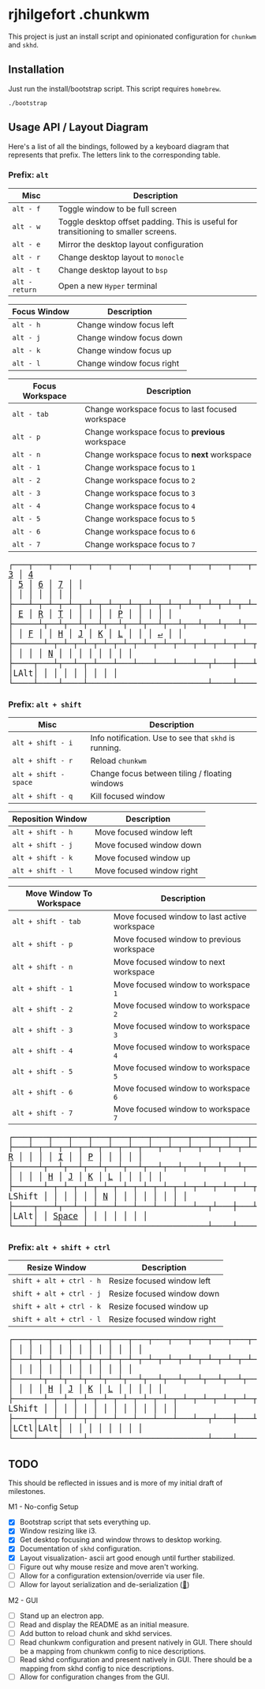 # rjhilgefort .chunkwm

This project is just an install script and opinionated configuration for `chunkwm` and `skhd`.

## Installation

Just run the install/bootstrap script. This script requires `homebrew`.

```shell
./bootstrap
```

## Usage API / Layout Diagram

Here's a list of all the bindings, followed by a keyboard diagram that represents that prefix. The letters link to the corresponding table.

### Prefix: `alt`

| Misc                                | Description                                                                         |
| ----------------------------------- | ----------------------------------------------------------------------------------- |
| <a id="full-screen" /> `alt - f`    | Toggle window to be full screen                                                     |
| <a id="toggle-padding" /> `alt - w` | Toggle desktop offset padding. This is useful for transitioning to smaller screens. |
| <a id="layout-mirror" /> `alt - e`  | Mirror the desktop layout configuration                                             |
| <a id="layout-monocle" /> `alt - r` | Change desktop layout to `monocle`                                                  |
| <a id="layout-bsp" /> `alt - t`     | Change desktop layout to `bsp`                                                      |
| <a id="terminal" /> `alt - return`  | Open a new `Hyper` terminal                                                         |

| Focus Window                        | Description                            |
| ----------------------------------- | -------------------------------------- |
| <a id="focus-left" /> `alt - h`     | Change window focus left               |
| <a id="focus-down" /> `alt - j`     | Change window focus down               |
| <a id="focus-up" /> `alt - k`       | Change window focus up                 |
| <a id="focus-right" /> `alt - l`    | Change window focus right              |

| Focus Workspace                        | Description                   |
| -------------------------------------- | ----------------------------- |
| <a id="focus-workspace-last" /> `alt - tab` | Change workspace focus to last focused workspace |
| <a id="focus-workspace-previous" /> `alt - p` | Change workspace focus to **previous** workspace |
| <a id="focus-workspace-next" /> `alt - n` | Change workspace focus to **next** workspace |
| <a id="focus-workspace-1" /> `alt - 1` | Change workspace focus to `1` |
| <a id="focus-workspace-2" /> `alt - 2` | Change workspace focus to `2` |
| <a id="focus-workspace-3" /> `alt - 3` | Change workspace focus to `3` |
| <a id="focus-workspace-4" /> `alt - 4` | Change workspace focus to `4` |
| <a id="focus-workspace-5" /> `alt - 5` | Change workspace focus to `5` |
| <a id="focus-workspace-6" /> `alt - 6` | Change workspace focus to `6` |
| <a id="focus-workspace-7" /> `alt - 7` | Change workspace focus to `7` |

<big><pre>
┌───┬───┬───┬───┬───┬───┬───┬───┬───┬───┬───┬───┬───┬───┬───┬───┐
│   │ [1](#focus-workspace-1) │ [2](#focus-workspace-2) │ [3](#focus-workspace-3) │ [4](#focus-workspace-4) │ [5](#focus-workspace-5) │ [6](#focus-workspace-6) │ [7](#focus-workspace-7) │   │   │   │   │   │   │   │   │
├───┴─┬─┴─┬─┴─┬─┴─┬─┴─┬─┴─┬─┴─┬─┴─┬─┴─┬─┴─┬─┴─┬─┴─┬─┴─┬─┴───┼───┤
│ [Tab](#focus-workspace-last) │   │ [W](#toggle-padding) │ [E](#layout-mirror) │ [R](#layout-monocle) │ [T](#layout-bsp) │   │   │   │   │ [P](#focus-workspace-previous) │   │   │     │   │
├─────┴┬──┴┬──┴┬──┴┬──┴┬──┴┬──┴┬──┴┬──┴┬──┴┬──┴┬──┴┬──┴─────┼───┤
│      │   │   │   │ [F](#full-screen) │   │ [H](#focus-left) │ [J](#focus-down) │ [K](#focus-up) │ [L](#focus-right) │   │   │   [↵](#terminal)    │   │
├──────┴─┬─┴─┬─┴─┬─┴─┬─┴─┬─┴─┬─┴─┬─┴─┬─┴─┬─┴─┬─┴─┬─┴────┬───┼───┤
│        │   │   │   │   │   │ [N](#focus-workspace-next) │   │   │   │   │      │   │   │
├────┬───┴┬──┴─┬─┴───┴───┴───┴───┴───┴──┬┴───┼───┴┬─┬───┼───┼───┤
│    │LAlt│    │                        │    │    │ │   │   │   │
└────┴────┴────┴────────────────────────┴────┴────┘ └───┴───┴───┘
</big></pre>


### Prefix: `alt + shift`

| Misc                                                | Description                                           |
| --------------------------------------------------- | ----------------------------------------------------- |
| <a id="info" /> `alt + shift - i`                   | Info notification. Use to see that `skhd` is running. |
| <a id="reload" /> `alt + shift - r`                 | Reload `chunkwm`                                      |
| <a id="toggle-focus-float" /> `alt + shift - space` | Change focus between tiling / floating windows        |
| <a id="kill-focused" /> `alt + shift - q`           | Kill focused window                                   |

| Reposition Window                               | Description               |
| ----------------------------------------------- | ------------------------- |
| <a id="move-focused-left" /> `alt + shift - h`  | Move focused window left  |
| <a id="move-focused-down" /> `alt + shift - j`  | Move focused window down  |
| <a id="move-focused-up" /> `alt + shift - k`    | Move focused window up    |
| <a id="move-focused-right" /> `alt + shift - l` | Move focused window right |

| Move Window To Workspace                              | Description                                  |
| ----------------------------------------------------- | -------------------------------------------- |
| <a id="move-focused-last" /> `alt + shift - tab`        | Move focused window to last active workspace |
| <a id="move-focused-previous" /> `alt + shift - p`    | Move focused window to previous workspace    |
| <a id="move-focused-next" /> `alt + shift - n`        | Move focused window to next workspace        |
| <a id="move-focused-workspace-1" /> `alt + shift - 1` | Move focused window to workspace `1`         |
| <a id="move-focused-workspace-2" /> `alt + shift - 2` | Move focused window to workspace `2`         |
| <a id="move-focused-workspace-3" /> `alt + shift - 3` | Move focused window to workspace `3`         |
| <a id="move-focused-workspace-4" /> `alt + shift - 4` | Move focused window to workspace `4`         |
| <a id="move-focused-workspace-5" /> `alt + shift - 5` | Move focused window to workspace `5`         |
| <a id="move-focused-workspace-6" /> `alt + shift - 6` | Move focused window to workspace `6`         |
| <a id="move-focused-workspace-7" /> `alt + shift - 7` | Move focused window to workspace `7`         |

<big><pre>
┌───┬───┬───┬───┬───┬───┬───┬───┬───┬───┬───┬───┬───┬───┬───┬───┐
│   │ [1](#move-focused-workspace-1) │ [2](#move-focused-workspace-2) │ [3](#move-focused-workspace-3) │ [4](#move-focused-workspace-4) │ [5](#move-focused-workspace-5) │ [6](#move-focused-workspace-6) │ [7](#move-focused-workspace-7) │   │   │   │   │   │   │   │   │
├───┴─┬─┴─┬─┴─┬─┴─┬─┴─┬─┴─┬─┴─┬─┴─┬─┴─┬─┴─┬─┴─┬─┴─┬─┴─┬─┴───┼───┤
│ [Tab](#move-focused-last) │ [Q](#kill-focused) │   │   │ [R](#reload) │   │   │   │ [I](#info) │   │ [P](#move-focused-previous) │   │   │     │   │
├─────┴┬──┴┬──┴┬──┴┬──┴┬──┴┬──┴┬──┴┬──┴┬──┴┬──┴┬──┴┬──┴─────┼───┤
│      │   │   │   │   │   │ [H](#move-focused-left) │ [J](#move-focused-down) │ [K](#move-focused-up) │ [L](#move-focused-right) │   │   │        │   │
├──────┴─┬─┴─┬─┴─┬─┴─┬─┴─┬─┴─┬─┴─┬─┴─┬─┴─┬─┴─┬─┴─┬─┴────┬───┼───┤
│ LShift │   │   │   │   │   │ [N](#move-focused-next) │   │   │   │   │      │   │   │
├────┬───┴┬──┴─┬─┴───┴───┴───┴───┴───┴──┬┴───┼───┴┬─┬───┼───┼───┤
│    │LAlt│    │         [Space](#toggle-focus-float)          │    │    │ │   │   │   │
└────┴────┴────┴────────────────────────┴────┴────┘ └───┴───┴───┘
</big></pre>


### Prefix: `alt + shift + ctrl`

| Resize Window                                    | Description                 |
| ------------------------------------------------ | --------------------------- |
| <a id="resize-left" /> `shift + alt + ctrl - h`  | Resize focused window left  |
| <a id="resize-down" /> `shift + alt + ctrl - j`  | Resize focused window down  |
| <a id="resize-up" /> `shift + alt + ctrl - k`    | Resize focused window up    |
| <a id="resize-right" /> `shift + alt + ctrl - l` | Resize focused window right |

<big><pre>
┌───┬───┬───┬───┬───┬───┬───┬───┬───┬───┬───┬───┬───┬───┬───┬───┐
│   │   │   │   │   │   │   │   │   │   │   │   │   │   │   │   │
├───┴─┬─┴─┬─┴─┬─┴─┬─┴─┬─┴─┬─┴─┬─┴─┬─┴─┬─┴─┬─┴─┬─┴─┬─┴─┬─┴───┼───┤
│     │   │   │   │   │   │   │   │   │   │   │   │   │     │   │
├─────┴┬──┴┬──┴┬──┴┬──┴┬──┴┬──┴┬──┴┬──┴┬──┴┬──┴┬──┴┬──┴─────┼───┤
│      │   │   │   │   │   │ [H](#resize-left) │ [J](#resize-down) │ [K](#resize-up) │ [L](#resize-right) │   │   │        │   │
├──────┴─┬─┴─┬─┴─┬─┴─┬─┴─┬─┴─┬─┴─┬─┴─┬─┴─┬─┴─┬─┴─┬─┴────┬───┼───┤
│ LShift │   │   │   │   │   │   │   │   │   │   │      │   │   │
├────┬───┴┬──┴─┬─┴───┴───┴───┴───┴───┴──┬┴───┼───┴┬─┬───┼───┼───┤
│LCtl│LAlt│    │                        │    │    │ │   │   │   │
└────┴────┴────┴────────────────────────┴────┴────┘ └───┴───┴───┘
</big></pre>
 

## TODO

This should be reflected in issues and is more of my initial draft of milestones.

M1 - No-config Setup
- [x] Bootstrap script that sets everything up.
- [x] Window resizing like i3.
- [x] Get desktop focusing and window throws to desktop working.
- [x] Documentation of `skhd` configuration.
- [x] Layout visualization- ascii art good enough until further stabilized.
- [ ] Figure out why mouse resize and move aren't working.
- [ ] Allow for a configuration extension/override via user file.
- [ ] Allow for layout serialization and de-serialization ([🔗](https://github.com/koekeishiya/chunkwm/blob/master/src/plugins/tiling/README.md#serialize-desktop-bsp-tree-to-file))

M2 - GUI 
- [ ] Stand up an electron app.
- [ ] Read and display the README as an initial measure.
- [ ] Add button to reload chunk and skhd services.
- [ ] Read chunkwm configuration and present natively in GUI. There should be a mapping from chunkwm config to nice descriptions.
- [ ] Read skhd configuration and present natively in GUI. There should be a mapping from skhd config to nice descriptions.
- [ ] Allow for configuration changes from the GUI.

<!---
```
┌───┬───┬───┬───┬───┬───┬───┬───┬───┬───┬───┬───┬───┬───┬───┬───┐
│Esc│ 1 │ 2 │ 3 │ 4 │ 5 │ 6 │ 7 │ 8 │ 9 │ 0 │ - │ = │ \ │ ` │PSc│
├───┴─┬─┴─┬─┴─┬─┴─┬─┴─┬─┴─┬─┴─┬─┴─┬─┴─┬─┴─┬─┴─┬─┴─┬─┴─┬─┴───┼───┤
│ Tab │ Q │ W │ E │ R │ T │ Y │ U │ I │ O │ P │ [ │ ] │Bspc │Del│
├─────┴┬──┴┬──┴┬──┴┬──┴┬──┴┬──┴┬──┴┬──┴┬──┴┬──┴┬──┴┬──┴─────┼───┤
│FnCaps│ A │ S │ D │ F │ G │ H │ J │ K │ L │ ; │ ' │ Enter  │PgU│
├──────┴─┬─┴─┬─┴─┬─┴─┬─┴─┬─┴─┬─┴─┬─┴─┬─┴─┬─┴─┬─┴─┬─┴────┬───┼───┤
│ LShift │ Z │ X │ C │ V │ B │ N │ M │ , │ . │ / │SftCtl│ ↑ │PgD│
├────┬───┴┬──┴─┬─┴───┴───┴───┴───┴───┴──┬┴───┼───┴┬─┬───┼───┼───┤
│LCtl│LGui│LAlt│         Space          │RAlt│FnLk│ │ ← │ ↓ │ → │
└────┴────┴────┴────────────────────────┴────┴────┘ └───┴───┴───┘
```
```
┌───┬───┬───┬───┬───┬───┬───┬───┬───┬───┬───┬───┬───┬───┬───┬───┐
│   │   │   │   │   │   │   │   │   │   │   │   │   │   │   │   │
├───┴─┬─┴─┬─┴─┬─┴─┬─┴─┬─┴─┬─┴─┬─┴─┬─┴─┬─┴─┬─┴─┬─┴─┬─┴─┬─┴───┼───┤
│     │   │   │   │   │   │   │   │   │   │   │   │   │     │   │
├─────┴┬──┴┬──┴┬──┴┬──┴┬──┴┬──┴┬──┴┬──┴┬──┴┬──┴┬──┴┬──┴─────┼───┤
│      │   │   │   │ F │   │   │   │   │   │   │   │        │   │
├──────┴─┬─┴─┬─┴─┬─┴─┬─┴─┬─┴─┬─┴─┬─┴─┬─┴─┬─┴─┬─┴─┬─┴────┬───┼───┤
│        │   │   │   │   │   │   │   │   │   │   │      │   │   │
├────┬───┴┬──┴─┬─┴───┴───┴───┴───┴───┴──┬┴───┼───┴┬─┬───┼───┼───┤
│    │    │LAlt│                        │    │    │ │   │   │   │
└────┴────┴────┴────────────────────────┴────┴────┘ └───┴───┴───┘
```
--->